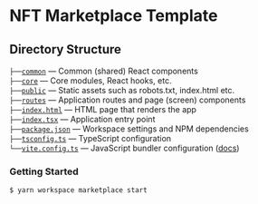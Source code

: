 # NFT Marketplace Template

## Directory Structure

`├──`[`common`](./common) — Common (shared) React components<br>
`├──`[`core`](./core) — Core modules, React hooks, etc.<br>
`├──`[`public`](./public) — Static assets such as robots.txt, index.html etc.<br>
`├──`[`routes`](./routes) — Application routes and page (screen) components<br>
`├──`[`index.html`](./index.html) — HTML page that renders the app<br>
`├──`[`index.tsx`](./index.tsx) — Application entry point<br>
`├──`[`package.json`](./package.json) — Workspace settings and NPM dependencies<br>
`├──`[`tsconfig.ts`](./tsconfig.json) — TypeScript configuration<br>
`└──`[`vite.config.ts`](./vite.config.ts) — JavaScript bundler configuration ([docs](https://vitejs.dev/config/))<br>

### Getting Started

```bash
$ yarn workspace marketplace start
```
